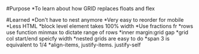 #Purpose
*To learn about how GRID replaces floats and flex

#Learned
*Don't have to nest anymore 
*Very easy to reorder for mobile
*Less HTML
*block level element takes 100% width
*Use fractions fr
*rows use function minmax to dictate range of rows
*inner margin:grid gap
*grid col start/end speicfy width 
*nested grids are easy to do
*span 3 is equivalent to 1/4
*align-items, justify-items. justify-self